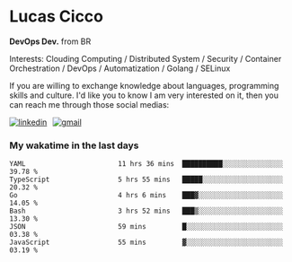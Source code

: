 # Lucas Cicco

**DevOps Dev.** from BR

Interests: Clouding Computing / Distributed System / Security / Container Orchestration / DevOps / Automatization / Golang / SELinux

If you are willing to exchange knowledge about languages, programming skills and culture. I'd like you to know I am very interested on it, then you can reach me through those social medias:

<div style="display: flex; align-items: center; gap: 10px;">
  <a href="https://www.linkedin.com/in/lucas-vitor-de-cicco" target="_blank">
    <img
      src="https://img.shields.io/badge/-LinkedIn-%230077B5?style=for-the-badge&logo=linkedin&logoColor=white"
      alt="linkedin"
      target="_blank" 
    />
  </a>
  <a href="mailto:lucasvitorx1@gmail.com">
      <img
        src="https://img.shields.io/badge/-Gmail-%23333?style=for-the-badge&logo=gmail&logoColor=white"
        alt="gmail"
        target="_blank"
      />
  </a>
</div>

### My wakatime in the last days

<!--START_SECTION:waka-->

```text
YAML                       11 hrs 36 mins  ██████████░░░░░░░░░░░░░░░   39.78 %
TypeScript                 5 hrs 55 mins   █████░░░░░░░░░░░░░░░░░░░░   20.32 %
Go                         4 hrs 6 mins    ███▓░░░░░░░░░░░░░░░░░░░░░   14.05 %
Bash                       3 hrs 52 mins   ███▒░░░░░░░░░░░░░░░░░░░░░   13.30 %
JSON                       59 mins         █░░░░░░░░░░░░░░░░░░░░░░░░   03.38 %
JavaScript                 55 mins         ▓░░░░░░░░░░░░░░░░░░░░░░░░   03.19 %
```

<!--END_SECTION:waka-->
